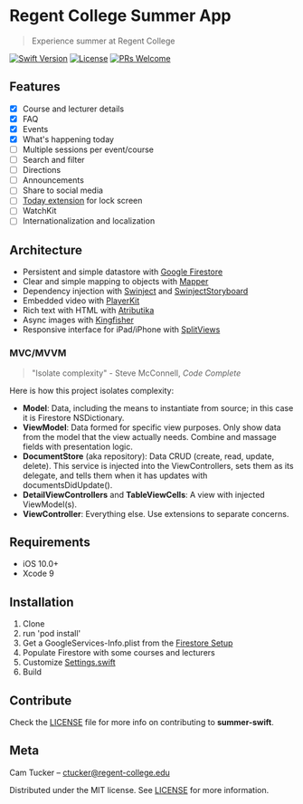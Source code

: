 # Regent College Summer App
> Experience summer at Regent College

[![Swift Version][swift-image]][swift-url]
[![License][license-image]](LICENSE)
[![PRs Welcome](https://img.shields.io/badge/PRs-welcome-brightgreen.svg?style=flat-square)](http://makeapullrequest.com)

## Features
- [x] Course and lecturer details
- [x] FAQ
- [x] Events
- [x] What's happening today
- [ ] Multiple sessions per event/course
- [ ] Search and filter
- [ ] Directions
- [ ] Announcements
- [ ] Share to social media
- [ ] [Today extension](https://developer.apple.com/library/content/documentation/General/Conceptual/ExtensibilityPG/Today.html) for lock screen
- [ ] WatchKit
- [ ] Internationalization and localization

## Architecture

- Persistent and simple datastore with [Google Firestore][firestore-url]
- Clear and simple mapping to objects with [Mapper][mapper-url]
- Dependency injection with [Swinject][swinject-url] and [SwinjectStoryboard][swinject-storyboard-url]
- Embedded video with [PlayerKit][playerkit-url]
- Rich text with HTML with [Atributika][atributika-url]
- Async images with [Kingfisher][kingfisher-url]
- Responsive interface for iPad/iPhone with [SplitViews][splitview-url]

### MVC/MVVM

> "Isolate complexity" - Steve McConnell, *Code Complete*

Here is how this project isolates complexity:
- **Model**: Data, including the means to instantiate from source; in this case it is Firestore NSDictionary.
- **ViewModel**: Data formed for specific view purposes. Only show data from the model that the view actually needs. Combine and massage fields with presentation logic.
- **DocumentStore** (aka repository): Data CRUD (create, read, update, delete). This service is injected into the ViewControllers, sets them as its delegate, and tells them when it has updates with documentsDidUpdate().
- **DetailViewControllers** and **TableViewCells**: A view with injected ViewModel(s).
- **ViewController**: Everything else. Use extensions to separate concerns.

## Requirements

- iOS 10.0+
- Xcode 9

## Installation

1. Clone
1. run 'pod install'
1. Get a GoogleServices-Info.plist from the [Firestore Setup][firestore-setup-url]
1. Populate Firestore with some courses and lecturers
1. Customize [Settings.swift](summer/Settings.swift)
1. Build

## Contribute

Check the [LICENSE](LICENSE) file for more info on contributing to **summer-swift**.

## Meta

Cam Tucker – ctucker@regent-college.edu

Distributed under the MIT license. See [LICENSE](LICENSE) for more information.

[swift-image]:https://img.shields.io/badge/swift-4.0-orange.svg
[swift-url]: https://swift.org/
[license-image]: https://img.shields.io/badge/License-MIT-blue.svg
[firestore-url]: https://firebase.google.com/products/firestore/
[firestore-setup-url]: https://firebase.google.com/docs/ios/setup
[swinject-url]: https://github.com/Swinject/Swinject
[swinject-storyboard-url]: https://github.com/Swinject/SwinjectStoryboard
[playerkit-url]: https://github.com/vimeo/PlayerKit
[mapper-url]: https://github.com/lyft/mapper
[splitview-url]: https://developer.apple.com/documentation/uikit/uisplitviewcontroller
[kingfisher-url]: https://github.com/onevcat/Kingfisher
[atributika-url]: https://github.com/psharanda/Atributika

